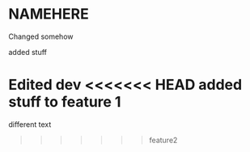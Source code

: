 # NAMEHERE
Changed somehow

added stuff

Edited dev
<<<<<<< HEAD
added stuff to feature 1
=======
different text
>>>>>>> feature2
